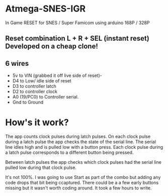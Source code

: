 # Atmega-SNES-IGR
In Game RESET for SNES / Super Famicom using arduino 168P / 328P

## Reset combination L + R + SEL (instant reset) Developed on a cheap clone!

##  6 wires 

  - 5v to VIN (grabbed it off live side of reset)- 
  - D4 to Low/ idle side of reset
  - D3 to controller latch
  - D2 to controller clock
  - A0 (19/PC0) to Controller serial.
  - Gnd to Ground

 # How's it work?

The app counts clock pulses during latch pulses.
On each clock pulse during a latch pulse the app 
checks the state of the serial line. The serial 
line idles high and is pulled low with a button press.
Each clock pulse during a latch pulse corresponds to
a different button being pressed.

Between latch pulses the app checks which clock
pulses had the serial line pulled low during that 
clock pulse. 

It's not 100%. I was going to use Start as part 
of the combo but adding any code drops that bit being
ccaptured. There could be a a few early buttons 
missing but it wasn't worth coding around. It took a few 
hours to write.
